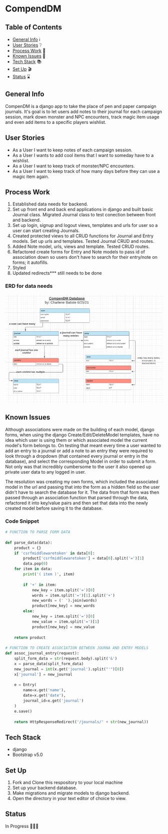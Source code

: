 # CompendDM 

## Table of Contents
* [General Info](#general-info) ℹ️
* [User Stories](#user-stories) ❔
* [Process Work](#process-work) 🤔
* [Known Issues](#known-issues) 🧐
* [Tech Stack](#tech-stack) 📚
* [Set Up](#set-up) 🎬
* [Status](#status) ⌛️


## General Info
CompenDM is a django app to take the place of pen and paper campaign journals. It's goal is to let users add notes to their journal for each campaign session, mark down monster and NPC encounters, track magic item usage and even add items to a specific players wishlist.

## User Stories
* As a User I want to keep notes of each campaign session.
* As a User I wants to add cool items that I want to someday have to a wishlist.
* As a User I want to keep track of monster/NPC encounters.
* As a User I want to keep track of how many days before they can use a magic item again.

## Process Work
1. Established data needs for backend.
2. Set up front end and back end applications in django and built basic Journal class. Migrated Journal class to test conection between front and backend.
3. Set up login, signup and logout views, templates and urls for user so a user can start creating Journals.
4. Created protected views to all CRUD functions for Journal and Entry models. Set up urls and templates. Tested Journal CRUD and routes.
5. Added Note model, urls, views and template. Tested CRUD routes.
6. Refactored create forms for Entry and Note models to pass id of association down so users don't have to search for their entry/note on forms; it autofills.
7. Styled
8. Updated redirects*** still needs to be done

### ERD for data needs
![ERD Screenshot](main_app/static/assets/compenDM-ERD.png)

## Known Issues
Although associations were made on the building of each model, django forms, when using the django Create/Edit/DeleteModel templates, have no idea which user is using them or which associated model the current model's form belongs to. On testing that meant every time a user wanted to add an entry to a journal or add a note to an entry they were required to look through a dropdown (that contained every journal or entry in the database), and select the corresponding Model in order to submit a form. Not only was that incredibly cumbersome to the user it also opened up private user data to any logged in user. 

The resolution was creating my own forms, which included the associated model in the url and passing that into the form as a hidden field so the user didn't have to search the database for it. The data from that form was then passed through an association function that parsed through the data, refactored it into key/value pairs and then set that data into the newly created model before saving it to the database.

### Code Snippet
```python
# FUNCTION TO PARSE FORM DATA

def parse_data(data):
    product = {}
    if 'csrfmiddlewaretoken' in data[0]:
        product['csrfmiddlewaretoken'] = data[0].split('=')[1]
        data.pop(0)
    for item in data:
        print('( item )', item)

        if '+' in item:
            new_key = item.split('=')[0]
            words = item.split('=')[1].split('+')
            new_words = (' ').join(words)
            product[new_key] = new_words
        else:
            new_key = item.split('=')[0]
            new_value = item.split('=')[1]
            product[new_key] = new_value

    return product

# FUNCTION TO CREATE ASSOCIATION BETWEEN JOURNA AND ENTRY MODELS
def assoc_journal_entry(request):
    split_form_data = str(request.body).split('&')
    x = parse_data(split_form_data)
    new_journal = int(x.get('journal').split("'")[0]) 
    x['journal'] = new_journal

    e = Entry(
        name=x.get('name'),
        date=x.get('date'),
        journal_id=x.get('journal')
    )
    e.save()

    return HttpResponseRedirect('/journals/' + str(new_journal))
```

## Tech Stack
- django
- Bootstrap v5.0

## Set Up
1. Fork and Clone this respository to your local machine
2. Set up your backend database.
3. Make migrations and migrate models to django backend.
4. Open the directory in your text editor of choice to view.

## Status
In Progress 👩🏽‍💻